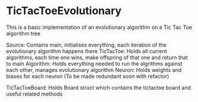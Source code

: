 # TicTacToeEvolutionary

This is a basic implementation of an evolutionary algorithm on a Tic Tac Toe algorithm tree

Source: Contains main, initialises everything, each iteration of the evolutionary algorithm happens there
TicTacToe: Holds all current algorithms, each time one wins, make offspring of that one and return that to main
Algorithm: Holds everything needed to run the algrithms against each other, manages evolutionary algorithm
Neuron: Holds weights and biases for each neuron (To be made redundant soon with refactor)

TicTacToeBoard: Holds Board struct which contains the tictactoe board and useful related methods